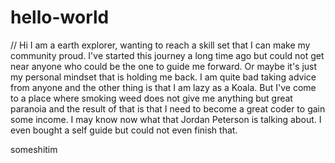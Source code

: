 # hello-world

// Hi I am a earth explorer, wanting to reach a skill set that I can make my community proud. 
I've started this journey a long time ago but could not get near anyone who could be the one to guide me forward. 
Or maybe it's just my personal mindset that is holding me back. I am quite bad taking advice from anyone and the other thing is that I am lazy as a Koala. But I've come to a place where smoking weed does not give me anything but great paranoia and the result of that is that I need to become a great coder to gain some income. 
I may know now what that Jordan Peterson is talking about. I even bought a self guide but could not even finish that.

someshitim
